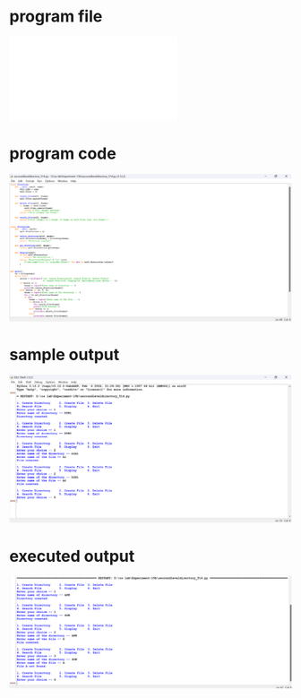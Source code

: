 # program file
![program_file](secoundleveldirectory_514.py)

# program code
![program_code](secoundleveldirectory_514.png)

# sample output
![sample_output](secoundleveldirectory_SO_514.png)

# executed output
![executed_output](secoundleveldirectory_EO_514.png)
